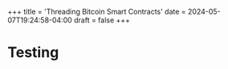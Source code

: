 +++
title = 'Threading Bitcoin Smart Contracts'
date = 2024-05-07T19:24:58-04:00
draft = false
+++

# Testing
